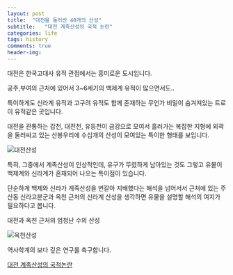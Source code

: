 ```yaml
---
layout: post
title:  "대전을 둘러싼 40개의 산성"
subtitle:   "대전 계족산성의 국적 논란"
categories: life
tags: history
comments: true
header-img: 
---
```


대전은 한국고대사 유적 관점에서는 흥미로운 도시입니다.

공주,부여의 근처에 있어서 3~6세기의 백제계 유적이 많으면서도..

특이하게도 신라계 유적과 고구려 유적도 함께 존재하는 무언가 비밀이 숨겨져있는 트로이 유적같은 곳입니다.

대전을 관통하는 갑천, 대전천, 유등천이 금강으로 모여서 흘러가는 복잡한 지형에 외곽을 둘러싸고 있는 산봉우리에 수십개의 산성이 모여있는 특이한 형태를 보입니다. 

![대전산성](https://youngsungson.github.io/assets/img/history/20210320-history-daejeon.jpg)

특히, 그중에서 계족산성이 인상적인데, 유구가 뚜렸하게 남아있는 것도 그렇고 유물이 백제계와 신라계가 혼재되어 나오는 특이점이 있습니다. 

단순하게 백제와 신라가 계족산성을 번갈아 지배했다는 해석을 넘어서서 근처에 있는 주산동 신라고분군과 옥천 근처의 신라계 산성을 생각하면 유물을 설명할 해석의 여지가 필요하다고 봅니다.

대전과 옥천 근처의 엄청난 수의 산성 

![옥천산성](https://youngsungson.github.io/assets/img/thought/20220104-thought-CES2022.jpg)

역사학계의 보다 깊은 연구를 촉구합니다.

 [대전 계족산성의 국적논란](https://www.khan.co.kr/view.html?art_id=200604301720541&sec_id=960201#c2b)
 
 
    
 
 
 
